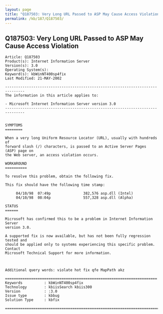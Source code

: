 ```yaml
---
layout: page
title: "Q187503: Very Long URL Passed to ASP May Cause Access Violation"
permalink: /kb/187/Q187503/
---
```


## Q187503: Very Long URL Passed to ASP May Cause Access Violation

	Article: Q187503
	Product(s): Internet Information Server
	Version(s): 3.0
	Operating System(s): 
	Keyword(s): kbWinNT400sp4fix
	Last Modified: 21-MAY-2002
	
	-------------------------------------------------------------------------------
	The information in this article applies to:
	
	- Microsoft Internet Information Server version 3.0 
	-------------------------------------------------------------------------------
	
	
	SYMPTOMS
	========
	
	When a very long Uniform Resource Locator (URL), usually with hundreds of
	forward slash (/) characters, is passed to an Active Server Pages (ASP) page on
	the Web server, an access violation occurs.
	
	WORKAROUND
	==========
	
	To resolve this problem, obtain the following fix.
	
	This fix should have the following time stamp:
	
	     04/10/98  07:49p               382,576 asp.dll (Intel)
	     04/10/98  08:04p               557,328 asp.dll (Alpha)
	
	STATUS
	======
	
	Microsoft has confirmed this to be a problem in Internet Information Server
	version 3.0.
	
	A supported fix is now available, but has not been fully regression tested and
	should be applied only to systems experiencing this specific problem. Contact
	Microsoft Technical Support for more information.
	
	
	
	Additional query words: violate hot fix qfe MapPath akz
	
	======================================================================
	Keywords          : kbWinNT400sp4fix 
	Technology        : kbiisSearch kbiis300
	Version           : :3.0
	Issue type        : kbbug
	Solution Type     : kbfix
	
	=============================================================================
	
